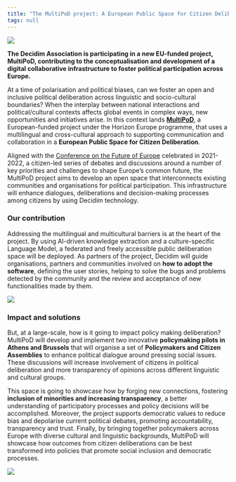```yaml
---
title: "The MultiPoD project: A European Public Space for Citizen Deliberation"
tags: null
---
```

![](/uploads/img-20241210-wa0022.jpg)

**The Decidim Association is participating in a new EU-funded project, MultiPoD, contributing to the conceptualisation and development of a digital collaborative infrastructure to foster political participation across Europe.**

At a time of polarisation and political biases, can we foster an open and inclusive political deliberation across linguistic and socio-cultural boundaries? When the interplay between national interactions and political/cultural contexts affects global events in complex ways, new opportunities and initiatives arise. In this context lands **[MultiPoD](https://multipod-project.eu/)**, a European-funded project under the Horizon Europe programme, that uses a multilingual and cross-cultural approach to supporting communication and collaboration in a **European Public Space for Citizen Deliberation**. 

Aligned with the [Conference on the Future of Europe](https://commission.europa.eu/strategy-and-policy/priorities-2019-2024/new-push-european-democracy/conference-future-europe_en) celebrated in 2021-2022, a citizen-led series of debates and discussions around a number of key priorities and challenges to shape Europe’s common future, the MultiPoD project aims to develop an open space that interconnects existing communities and organisations for political participation. This infrastructure will enhance dialogues, deliberations and decision-making processes among citizens by using Decidim technology. 

### **Our contribution**

Addressing the multilingual and multicultural barriers is at the heart of the project. By using AI-driven knowledge extraction and a culture-specific Language Model, a federated and freely accessible public deliberation space will be deployed. As partners of the project, Decidim will guide organisations, partners and communities involved on **how to adopt the software**, defining the user stories, helping to solve the bugs and problems detected by the community and the review and acceptance of new functionalities made by them. 

![](/uploads/img-20241210-wa0009.jpg)

### **Impact and solutions**

But, at a large-scale, how is it going to impact policy making deliberation? MultiPoD will develop and implement two innovative **policymaking pilots in Athens and Brussels** that will organise a set of **Policymakers and Citizen Assemblies** to enhance political dialogue around pressing social issues. These discussions will increase involvement of citizens in political deliberation and more transparency of opinions across different linguistic and cultural groups. 

This space is going to showcase how by forging new connections, fostering **inclusion of minorities and increasing transparency**, a better understanding of participatory processes and policy decisions will be accomplished. Moreover, the project supports democratic values to reduce bias and depolarise current political debates, promoting accountability, transparency and trust. Finally, by bringing together policymakers across Europe with diverse cultural and linguistic backgrounds, MultiPoD will showcase how outcomes from citizen deliberations can be best transformed into policies that promote social inclusion and democratic processes.

![](/uploads/component-4-1-.png)
